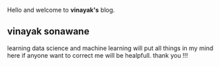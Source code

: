 Hello and welcome to **vinayak's** blog. 



## vinayak sonawane

learning data science and machine learning will put all things in my mind here if anyone want to correct me will be healpfull.
thank you !!!
